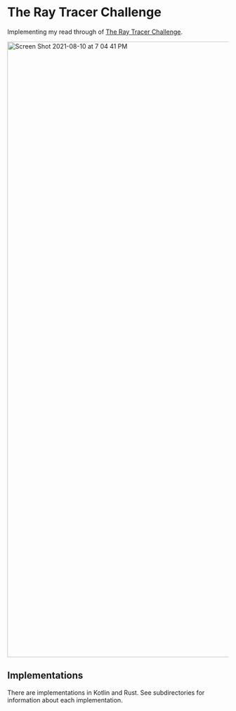 # The Ray Tracer Challenge
Implementing my read through of [The Ray Tracer Challenge](https://pragprog.com/book/jbtracer/the-ray-tracer-challenge).

<img width="1399" alt="Screen Shot 2021-08-10 at 7 04 41 PM" src="https://user-images.githubusercontent.com/3268123/128945887-ac906786-f784-4561-9872-1524458af550.png">

## Implementations
There are implementations in Kotlin and Rust. 
See subdirectories for information about each implementation.
